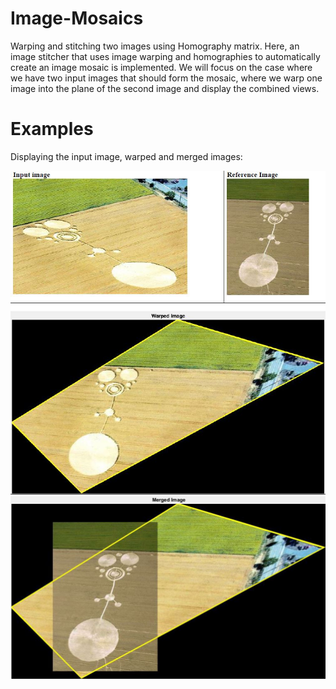 # Image-Mosaics
Warping and stitching two images using Homography matrix. Here, an image stitcher that uses image warping and homographies to automatically
create an image mosaic is implemented. We will focus on the case where we have two input images that should form the mosaic, where we warp one image into the plane of the second image and display the combined views.

# Examples
Displaying the input image, warped and merged images:

![Img1](/Img1.JPG)
![Img2](/Img2.JPG)


